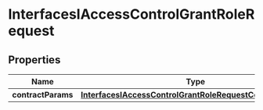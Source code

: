 

# InterfacesIAccessControlGrantRoleRequest

## Properties

Name | Type | Description | Notes
------------ | ------------- | ------------- | -------------
**contractParams** | [**InterfacesIAccessControlGrantRoleRequestContractParams**](InterfacesIAccessControlGrantRoleRequestContractParams.md) |  | 




